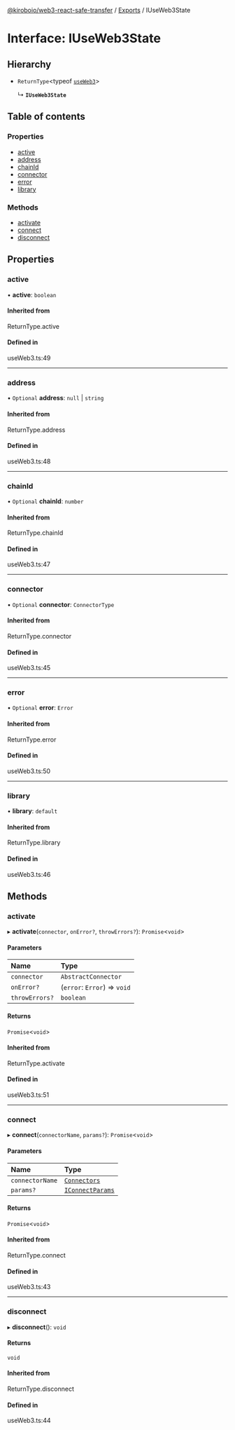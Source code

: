 [@kiroboio/web3-react-safe-transfer](../README.md) / [Exports](../modules.md) / IUseWeb3State

# Interface: IUseWeb3State

## Hierarchy

- `ReturnType`<typeof [`useWeb3`](../modules.md#useweb3)\>

  ↳ **`IUseWeb3State`**

## Table of contents

### Properties

- [active](IUseWeb3State.md#active)
- [address](IUseWeb3State.md#address)
- [chainId](IUseWeb3State.md#chainid)
- [connector](IUseWeb3State.md#connector)
- [error](IUseWeb3State.md#error)
- [library](IUseWeb3State.md#library)

### Methods

- [activate](IUseWeb3State.md#activate)
- [connect](IUseWeb3State.md#connect)
- [disconnect](IUseWeb3State.md#disconnect)

## Properties

### active

• **active**: `boolean`

#### Inherited from

ReturnType.active

#### Defined in

useWeb3.ts:49

___

### address

• `Optional` **address**: ``null`` \| `string`

#### Inherited from

ReturnType.address

#### Defined in

useWeb3.ts:48

___

### chainId

• `Optional` **chainId**: `number`

#### Inherited from

ReturnType.chainId

#### Defined in

useWeb3.ts:47

___

### connector

• `Optional` **connector**: `ConnectorType`

#### Inherited from

ReturnType.connector

#### Defined in

useWeb3.ts:45

___

### error

• `Optional` **error**: `Error`

#### Inherited from

ReturnType.error

#### Defined in

useWeb3.ts:50

___

### library

• **library**: `default`

#### Inherited from

ReturnType.library

#### Defined in

useWeb3.ts:46

## Methods

### activate

▸ **activate**(`connector`, `onError?`, `throwErrors?`): `Promise`<`void`\>

#### Parameters

| Name | Type |
| :------ | :------ |
| `connector` | `AbstractConnector` |
| `onError?` | (`error`: `Error`) => `void` |
| `throwErrors?` | `boolean` |

#### Returns

`Promise`<`void`\>

#### Inherited from

ReturnType.activate

#### Defined in

useWeb3.ts:51

___

### connect

▸ **connect**(`connectorName`, `params?`): `Promise`<`void`\>

#### Parameters

| Name | Type |
| :------ | :------ |
| `connectorName` | [`Connectors`](../enums/Connectors.md) |
| `params?` | [`IConnectParams`](IConnectParams.md) |

#### Returns

`Promise`<`void`\>

#### Inherited from

ReturnType.connect

#### Defined in

useWeb3.ts:43

___

### disconnect

▸ **disconnect**(): `void`

#### Returns

`void`

#### Inherited from

ReturnType.disconnect

#### Defined in

useWeb3.ts:44
